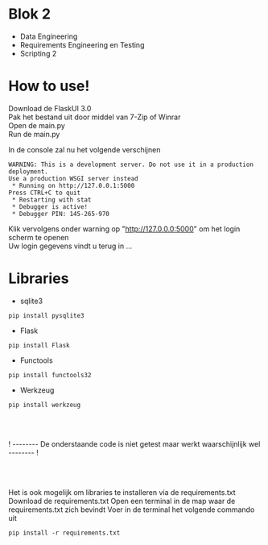 # **Blok 2**

- Data Engineering
- Requirements Engineering en Testing
- Scripting 2

# **How to use!**

Download de FlaskUI 3.0  
Pak het bestand uit door middel van 7-Zip of Winrar  
Open de main.py  
Run de main.py  

In de console zal nu het volgende verschijnen  

```
WARNING: This is a development server. Do not use it in a production deployment.  
Use a production WSGI server instead  
 * Running on http://127.0.0.1:5000  
Press CTRL+C to quit  
 * Restarting with stat  
 * Debugger is active!  
 * Debugger PIN: 145-265-970  
```
Klik vervolgens onder warning op "http://127.0.0.0:5000" om het login scherm te openen  
Uw login gegevens vindt u terug in ...

# **Libraries**

- sqlite3
```
pip install pysqlite3
```
- Flask
```
pip install Flask
```
- Functools
```
pip install functools32
``` 
- Werkzeug
```
pip install werkzeug
```
<br>
<br>

! -------- De onderstaande code is niet getest maar werkt waarschijnlijk wel -------- !

<br>
<br>

Het is ook mogelijk om libraries te installeren via de requirements.txt  
Download de requirements.txt
Open een terminal in de map waar de requirements.txt zich bevindt
Voer in de terminal het volgende commando uit
```
pip install -r requirements.txt
```
